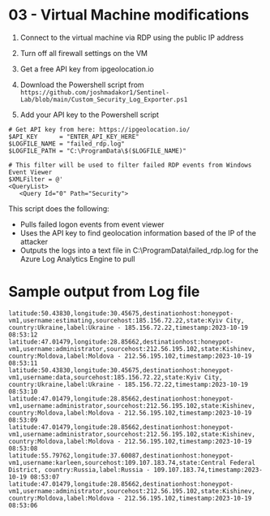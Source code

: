 # 03 - Virtual Machine modifications

1. Connect to the virtual machine via RDP using the public IP address

2. Turn off all firewall settings on the VM

3. Get a free API key from ipgeolocation.io

4. Download the Powershell script from ```https://github.com/joshmadakor1/Sentinel-Lab/blob/main/Custom_Security_Log_Exporter.ps1```

5. Add your API key to the Powershell script
```shell
﻿# Get API key from here: https://ipgeolocation.io/
$API_KEY      = "ENTER_API_KEY_HERE"
$LOGFILE_NAME = "failed_rdp.log"
$LOGFILE_PATH = "C:\ProgramData\$($LOGFILE_NAME)"

# This filter will be used to filter failed RDP events from Windows Event Viewer
$XMLFilter = @'
<QueryList> 
   <Query Id="0" Path="Security">
```
This script does the following:
- Pulls failed logon events from event viewer
- Uses the API key to find geolocation information based of the IP of the attacker
- Outputs the logs into a text file in C:\ProgramData\failed_rdp.log for the Azure Log Analytics Engine to pull

# Sample output from Log file

```
latitude:50.43830,longitude:30.45675,destinationhost:honeypot-vm1,username:estimating,sourcehost:185.156.72.22,state:Kyiv City, country:Ukraine,label:Ukraine - 185.156.72.22,timestamp:2023-10-19 08:53:12
latitude:47.01479,longitude:28.85662,destinationhost:honeypot-vm1,username:administrator,sourcehost:212.56.195.102,state:Kishinev, country:Moldova,label:Moldova - 212.56.195.102,timestamp:2023-10-19 08:53:11
latitude:50.43830,longitude:30.45675,destinationhost:honeypot-vm1,username:data,sourcehost:185.156.72.22,state:Kyiv City, country:Ukraine,label:Ukraine - 185.156.72.22,timestamp:2023-10-19 08:53:10
latitude:47.01479,longitude:28.85662,destinationhost:honeypot-vm1,username:administrator,sourcehost:212.56.195.102,state:Kishinev, country:Moldova,label:Moldova - 212.56.195.102,timestamp:2023-10-19 08:53:09
latitude:47.01479,longitude:28.85662,destinationhost:honeypot-vm1,username:administrator,sourcehost:212.56.195.102,state:Kishinev, country:Moldova,label:Moldova - 212.56.195.102,timestamp:2023-10-19 08:53:08
latitude:55.79762,longitude:37.60087,destinationhost:honeypot-vm1,username:karleen,sourcehost:109.107.183.74,state:Central Federal District, country:Russia,label:Russia - 109.107.183.74,timestamp:2023-10-19 08:53:07
latitude:47.01479,longitude:28.85662,destinationhost:honeypot-vm1,username:administrator,sourcehost:212.56.195.102,state:Kishinev, country:Moldova,label:Moldova - 212.56.195.102,timestamp:2023-10-19 08:53:06
```